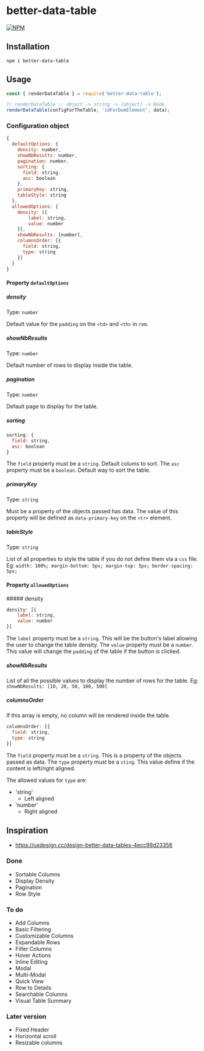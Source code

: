 # better-data-table

[![NPM](https://nodei.co/npm/better-data-table.png)](https://www.npmjs.com/package/better-data-table)

## Installation

`npm i better-data-table`

## Usage

```js
const { renderDataTable } = require('better-data-table');

// renderDataTable :: object -> string -> [object] -> Node
renderDataTable(configForTheTable, 'idForDomElement', data);
```
### Configuration object

```js
{
  defaultOptions: {
    density: number,
    showNbResults: number,
    pagination: number,
    sorting: {
      field: string,
      asc: boolean
    },
    primaryKey: string,
    tableStyle: string
  },
  allowedOptions: {
    density: [{
    	label: string,
    	value: number
	}],
    showNbResults: [number],
    columnsOrder: [{
      field: string,
      type: string
    }]
  }
}
```

#### Property `defaultOptions`

##### density

Type: `number`

Default value for the `padding` on the `<td>` and `<th>` in `rem`.

##### showNbResults

Type: `number`

Default number of rows to display inside the table.

##### pagination

Type: `number`

Default page to display for the table.

##### sorting

```js
sorting: {
  field: string,
  asc: boolean
}
```

The `field` property must be a `string`. Default colums to sort.
The `asc` property must be a `boolean`. Default way to sort the table.

##### primaryKey

Type: `string`

Must be a property of the objects passed has data. The value of this property will be defined as `data-primary-key` on the `<tr>` element.

##### tableStyle

Type: `string`

List of all properties to style the table if you do not define them via a `css` file.
Eg: `width: 100%; margin-bottom: 5px; margin-top: 5px; border-spacing: 5px;`

#### Property `allowedOptions`

##### density

```js
density: [{
	label: string,
	value: number
}]
```

The `label` property must be a `string`. This will be the button's label allowing the user to change the table density.
The `value` property must be a `number`. This value will change the `padding` of the table if the button is clicked.

##### showNbResults

List of all the possible values to display the number of rows for the table.
Eg: `showNbResults: [10, 20, 50, 100, 500]`

##### columnsOrder

If this array is empty, no column will be rendered inside the table.

```js
columnsOrder: [{
  field: string,
  type: string
}]
```

The `field` property must be a `string`. This is a property of the objects passed as data.
The `type` property must be a `sting`. This value define if the content is left/right aligned.

The allowed values for `type` are:

* 'string'
  * Left aligned
* 'number'
  * Right aligned

## Inspiration

* https://uxdesign.cc/design-better-data-tables-4ecc99d23356

### Done

* Sortable Columns
* Display Density
* Pagination
* Row Style

### To do

* Add Columns
* Basic Filtering
* Customizable Columns
* Expandable Rows
* Filter Columns
* Hover Actions
* Inline Editing
* Modal
* Multi-Modal
* Quick View
* Row to Details
* Searchable Columns
* Visual Table Summary

### Later version

* Fixed Header
* Horizontal scroll
* Resizable columns

